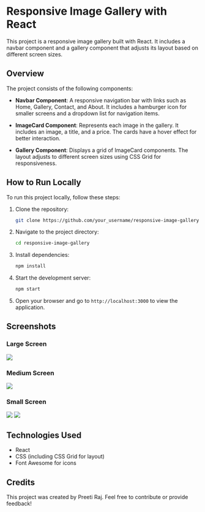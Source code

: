# Responsive Image Gallery with React

This project is a responsive image gallery built with React. It includes a navbar component and a gallery component that adjusts its layout based on different screen sizes.

## Overview

The project consists of the following components:

- **Navbar Component**: A responsive navigation bar with links such as Home, Gallery, Contact, and About. It includes a hamburger icon for smaller screens and a dropdown list for navigation items.

- **ImageCard Component**: Represents each image in the gallery. It includes an image, a title, and a price. The cards have a hover effect for better interaction.

- **Gallery Component**: Displays a grid of ImageCard components. The layout adjusts to different screen sizes using CSS Grid for responsiveness.

## How to Run Locally

To run this project locally, follow these steps:

1. Clone the repository:

   ```bash
   git clone https://github.com/your_username/responsive-image-gallery.git
   ```

2. Navigate to the project directory:

   ```bash
   cd responsive-image-gallery
   ```

3. Install dependencies:

   ```bash
   npm install
   ```

4. Start the development server:

   ```bash
   npm start
   ```

5. Open your browser and go to `http://localhost:3000` to view the application.

## Screenshots

### Large Screen
<img src="./src/images/large.png" />

### Medium Screen
<img src="./src/images/medium.png" />

### Small Screen
<img src="./src/images/small.png" />
<img src="./src/images/smallnav.png" />

## Technologies Used

- React
- CSS (including CSS Grid for layout)
- Font Awesome for icons

## Credits

This project was created by Preeti Raj. Feel free to contribute or provide feedback!

